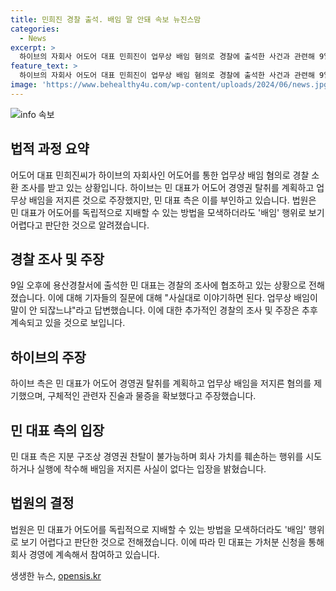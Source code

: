 ```yaml
---
title: 민희진 경찰 출석. 배임 말 안돼 속보 뉴진스맘
categories:
  - News
excerpt: >
  하이브의 자회사 어도어 대표 민희진이 업무상 배임 혐의로 경찰에 출석한 사건과 관련해 9일 오후 조사를 받았다. 하이브는 민 대표가 어도어 경영권 탈취를 계획하고 업무상 배임을 저지른 것으로 주장하고 있지만, 민 대표는 이를 부인하고 있다. 민 대표가 하이브의 임시주주총회 의결권을 막기 위한 가처분 신청을 한 것은 법원에서 언급되었으나, 구체적인 배임 행위로 판단되지는 않았다.
feature_text: >
  하이브의 자회사 어도어 대표 민희진이 업무상 배임 혐의로 경찰에 출석한 사건과 관련해 9일 오후 조사를 받았다. 하이브는 민 대표가 어도어 경영권 탈취를 계획하고 업무상 배임을 저지른 것으로 주장하고 있지만, 민 대표는 이를 부인하고 있다. 민 대표가 하이브의 임시주주총회 의결권을 막기 위한 가처분 신청을 한 것은 법원에서 언급되었으나, 구체적인 배임 행위로 판단되지는 않았다.
image: 'https://www.behealthy4u.com/wp-content/uploads/2024/06/news.jpg'
---
```


<p><img src="https://www.behealthy4u.com/wp-content/uploads/2024/06/news.jpg" alt="info 속보" /></p>

<h2 data-ke-size="size26">법적 과정 요약</h2>

<p data-ke-size="size16">어도어 대표 민희진씨가 하이브의 자회사인 어도어를 통한 업무상 배임 혐의로 경찰 소환 조사를 받고 있는 상황입니다. 하이브는 민 대표가 어도어 경영권 탈취를 계획하고 업무상 배임을 저지른 것으로 주장했지만, 민 대표 측은 이를 부인하고 있습니다. 법원은 민 대표가 어도어를 독립적으로 지배할 수 있는 방법을 모색하더라도 '배임' 행위로 보기 어렵다고 판단한 것으로 알려졌습니다.</p>

<h2 data-ke-size="size26">경찰 조사 및 주장</h2>

<p data-ke-size="size16">9일 오후에 용산경찰서에 출석한 민 대표는 경찰의 조사에 협조하고 있는 상황으로 전해졌습니다. 이에 대해 기자들의 질문에 대해 "사실대로 이야기하면 된다. 업무상 배임이 말이 안 되잖느냐"라고 답변했습니다. 이에 대한 추가적인 경찰의 조사 및 주장은 추후 계속되고 있을 것으로 보입니다.</p>

<h2 data-ke-size="size26">하이브의 주장</h2>

<p data-ke-size="size16">하이브 측은 민 대표가 어도어 경영권 탈취를 계획하고 업무상 배임을 저지른 혐의를 제기했으며, 구체적인 관련자 진술과 물증을 확보했다고 주장했습니다.</p>

<h2 data-ke-size="size26">민 대표 측의 입장</h2>

<p data-ke-size="size16">민 대표 측은 지분 구조상 경영권 찬탈이 불가능하며 회사 가치를 훼손하는 행위를 시도하거나 실행에 착수해 배임을 저지른 사실이 없다는 입장을 밝혔습니다.</p>

<h2 data-ke-size="size26">법원의 결정</h2>

<p data-ke-size="size16">법원은 민 대표가 어도어를 독립적으로 지배할 수 있는 방법을 모색하더라도 '배임' 행위로 보기 어렵다고 판단한 것으로 전해졌습니다. 이에 따라 민 대표는 가처분 신청을 통해 회사 경영에 계속해서 참여하고 있습니다.</p>
생생한 뉴스, <a href="https://opensis.kr" rel="dofollow">opensis.kr</a>



